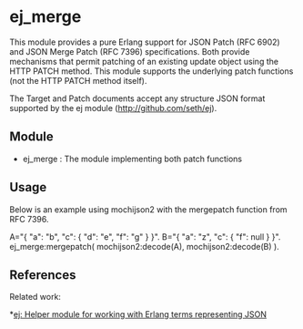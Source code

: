 ej_merge
========

This module provides a pure Erlang support for JSON Patch (RFC 6902) and 
JSON Merge Patch (RFC 7396) specifications.  Both provide mechanisms 
that permit patching of an existing update object using the HTTP PATCH 
method.  This module supports the underlying patch functions (not the 
HTTP PATCH method itself).
 
The Target and Patch documents accept any structure JSON format 
supported by the ej module (http://github.com/seth/ej).  

Module
------

* ej_merge : The module implementing both patch functions

Usage
-----

Below is an example using mochijson2 with the mergepatch function from 
RFC 7396.

A="{ \"a\": \"b\", \"c\": { \"d\": \"e\", \"f\": \"g\" } }".
B="{ \"a\": \"z\", \"c\": { \"f\": null } }".
ej_merge:mergepatch( mochijson2:decode(A), mochijson2:decode(B) ).

References
----------

Related work:

*[ej: Helper module for working with Erlang terms representing JSON](https://github.com/seth/ej)
